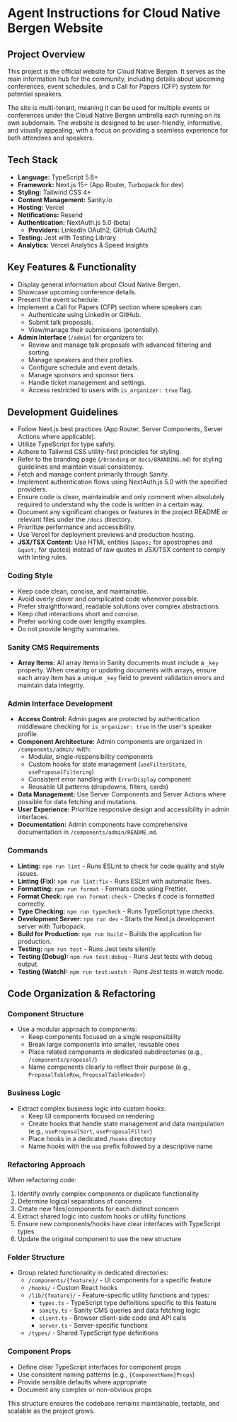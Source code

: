 # Agent Instructions for Cloud Native Bergen Website

## Project Overview

This project is the official website for Cloud Native Bergen. It serves as the main information hub for the community, including details about upcoming conferences, event schedules, and a Call for Papers (CFP) system for potential speakers.

The site is multi-tenant, meaning it can be used for multiple events or conferences under the Cloud Native Bergen umbrella each running on its own subdomain. The website is designed to be user-friendly, informative, and visually appealing, with a focus on providing a seamless experience for both attendees and speakers.

## Tech Stack

- **Language:** TypeScript 5.8+
- **Framework:** Next.js 15+ (App Router, Turbopack for dev)
- **Styling:** Tailwind CSS 4+
- **Content Management:** Sanity.io
- **Hosting:** Vercel
- **Notifications:** Resend
- **Authentication:** NextAuth.js 5.0 (beta)
  - **Providers:** LinkedIn OAuth2, GitHub OAuth2
- **Testing:** Jest with Testing Library
- **Analytics:** Vercel Analytics & Speed Insights

## Key Features & Functionality

- Display general information about Cloud Native Bergen.
- Showcase upcoming conference details.
- Present the event schedule.
- Implement a Call for Papers (CFP) section where speakers can:
  - Authenticate using LinkedIn or GitHub.
  - Submit talk proposals.
  - View/manage their submissions (potentially).
- **Admin Interface** (`/admin`) for organizers to:
  - Review and manage talk proposals with advanced filtering and sorting.
  - Manage speakers and their profiles.
  - Configure schedule and event details.
  - Manage sponsors and sponsor tiers.
  - Handle ticket management and settings.
  - Access restricted to users with `is_organizer: true` flag.

## Development Guidelines

- Follow Next.js best practices (App Router, Server Components, Server Actions where applicable).
- Utilize TypeScript for type safety.
- Adhere to Tailwind CSS utility-first principles for styling.
- Refer to the branding page (`/branding` or `docs/BRANDING.md`) for styling guidelines and maintain visual consistency.
- Fetch and manage content primarily through Sanity.
- Implement authentication flows using NextAuth.js 5.0 with the specified providers.
- Ensure code is clean, maintainable and only comment when absolutely required to understand why the code is written in a certain way.
- Document any significant changes or features in the project README or relevant files under the `/docs` directory.
- Prioritize performance and accessibility.
- Use Vercel for deployment previews and production hosting.
- **JSX/TSX Content:** Use HTML entities (`&apos;` for apostrophes and `&quot;` for quotes) instead of raw quotes in JSX/TSX content to comply with linting rules.

### Coding Style

- Keep code clean, concise, and maintainable.
- Avoid overly clever and complicated code whenever possible.
- Prefer straightforward, readable solutions over complex abstractions.
- Keep chat interactions short and concise.
- Prefer working code over lengthy examples.
- Do not provide lengthy summaries.

### Sanity CMS Requirements

- **Array Items:** All array items in Sanity documents must include a `_key` property. When creating or updating documents with arrays, ensure each array item has a unique `_key` field to prevent validation errors and maintain data integrity.

### Admin Interface Development

- **Access Control:** Admin pages are protected by authentication middleware checking for `is_organizer: true` in the user's speaker profile.
- **Component Architecture:** Admin components are organized in `/components/admin/` with:
  - Modular, single-responsibility components
  - Custom hooks for state management (`useFilterState`, `useProposalFiltering`)
  - Consistent error handling with `ErrorDisplay` component
  - Reusable UI patterns (dropdowns, filters, cards)
- **Data Management:** Use Server Components and Server Actions where possible for data fetching and mutations.
- **User Experience:** Prioritize responsive design and accessibility in admin interfaces.
- **Documentation:** Admin components have comprehensive documentation in `/components/admin/README.md`.

### Commands

- **Linting:** `npm run lint` - Runs ESLint to check for code quality and style issues.
- **Linting (Fix):** `npm run lint:fix` - Runs ESLint with automatic fixes.
- **Formatting:** `npm run format` - Formats code using Prettier.
- **Format Check:** `npm run format:check` - Checks if code is formatted correctly.
- **Type Checking:** `npm run typecheck` - Runs TypeScript type checks.
- **Development Server:** `npm run dev` - Starts the Next.js development server with Turbopack.
- **Build for Production:** `npm run build` - Builds the application for production.
- **Testing:** `npm run test` - Runs Jest tests silently.
- **Testing (Debug):** `npm run test:debug` - Runs Jest tests with debug output.
- **Testing (Watch):** `npm run test:watch` - Runs Jest tests in watch mode.

## Code Organization & Refactoring

### Component Structure

- Use a modular approach to components:
  - Keep components focused on a single responsibility
  - Break large components into smaller, reusable ones
  - Place related components in dedicated subdirectories (e.g., `/components/proposal/`)
  - Name components clearly to reflect their purpose (e.g., `ProposalTableRow`, `ProposalTableHeader`)

### Business Logic

- Extract complex business logic into custom hooks:
  - Keep UI components focused on rendering
  - Create hooks that handle state management and data manipulation (e.g., `useProposalSort`, `useProposalFilter`)
  - Place hooks in a dedicated `/hooks` directory
  - Name hooks with the `use` prefix followed by a descriptive name

### Refactoring Approach

When refactoring code:

1. Identify overly complex components or duplicate functionality
2. Determine logical separations of concerns
3. Create new files/components for each distinct concern
4. Extract shared logic into custom hooks or utility functions
5. Ensure new components/hooks have clear interfaces with TypeScript types
6. Update the original component to use the new structure

### Folder Structure

- Group related functionality in dedicated directories:
  - `/components/{feature}/` - UI components for a specific feature
  - `/hooks/` - Custom React hooks
  - `/lib/{feature}/` - Feature-specific utility functions and types:
    - `types.ts` - TypeScript type definitions specific to this feature
    - `sanity.ts` - Sanity CMS queries and data fetching logic
    - `client.ts` - Browser client-side code and API calls
    - `server.ts` - Server-specific functions
  - `/types/` - Shared TypeScript type definitions

### Component Props

- Define clear TypeScript interfaces for component props
- Use consistent naming patterns (e.g., `{ComponentName}Props`)
- Provide sensible defaults where appropriate
- Document any complex or non-obvious props

This structure ensures the codebase remains maintainable, testable, and scalable as the project grows.
